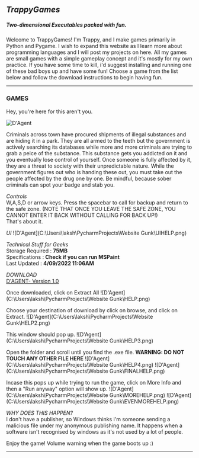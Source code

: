 ## _TrappyGames_
##### Two-dimensional Executables packed with fun.

Welcome to TrappyGames! I'm Trappy, and I make games primarily in Python and Pygame. I wish to expand this website as I learn more about programming languages and I will post my projects on here. All my games are small games with a simple gameplay concept and it's mostly for my own practice. If you have some time to kill, i'd suggest installing and running one of these bad boys up and have some fun! Choose a game from the list below and follow the download instructions to begin having fun.

<hr>

### GAMES
Hey, you're here for this aren't you. <br> 

![D'Agent](/TrappyGames/assets/D.png)

Criminals across town have procured shipments of illegal substances and are hiding it in a park. They are all armed to the teeth but the government is actively searching its databases while more and more criminals are trying to grab a peice of the substance. This substance gets you addicted on it and you eventually lose control of yourself. Once someone is fully affected by it, they are a threat to society with their unpredictable nature. While the government figures out who is handing these out, you must take out the people affected by the drug one by one. Be mindful, because sober criminals can spot your badge and stab you. 

*Controls* <br>
W,A,S,D or arrow keys. 
Press the spacebar to call for backup and return to the safe zone. (NOTE THAT ONCE YOU LEAVE THE SAFE ZONE, YOU CANNOT ENTER IT BACK WITHOUT CALLING FOR BACK UP!)
<br>
That's about it.

*UI*
![D'Agent](C:\Users\laksh\PycharmProjects\Website Gunk\UIHELP.png)

*Technical Stuff for Geeks*
<br>
Storage Required : **75MB**
<br>
Specifications : **Check if you can run MSPaint**
<br>
Last Updated : **4/09/2022 11:06AM**
<br>

*DOWNLOAD* <br>
[D'AGENT- Version 1.0](https://mega.nz/file/B9li1YII#ixxic-Rt7bDiSrPMFtzLmIJ9nI0PHJfSqEhmpq6Mqoc)

Once downloaded, click on Extract All
![D'Agent](C:\Users\laksh\PycharmProjects\Website Gunk\HELP.png)

Choose your destination of download by click on browse, and click on Extract.
![D'Agent](C:\Users\laksh\PycharmProjects\Website Gunk\HELP2.png)

This window should pop up.
![D'Agent](C:\Users\laksh\PycharmProjects\Website Gunk\HELP3.png)

Open the folder and scroll until you find the .exe file.
**WARNING: DO NOT TOUCH ANY OTHER FILE HERE** 
![D'Agent](C:\Users\laksh\PycharmProjects\Website Gunk\HELP4.png)
![D'Agent](C:\Users\laksh\PycharmProjects\Website Gunk\FINALHELP.png)

Incase this pops up while trying to run the game, click on More Info and then a "Run anyway" option will show up.
![D'Agent](C:\Users\laksh\PycharmProjects\Website Gunk\MOREHELP.png)
![D'Agent](C:\Users\laksh\PycharmProjects\Website Gunk\EVENMOREHELP.png)

*WHY DOES THIS HAPPEN?* <br>
I don't have a publisher, so Windows thinks i'm someone sending a malicious file under my anonymous publishing name. It happens when a software isn't recognised by windows as it's not used by a lot of people.

Enjoy the game!
Volume warning when the game boots up :)

<hr>
